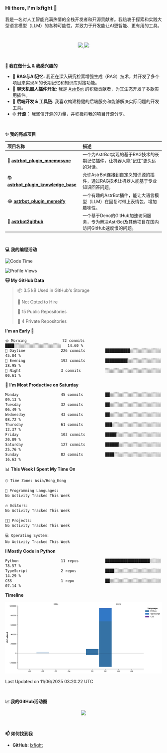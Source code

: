 ### Hi there, I'm lxfight 👋

我是一名对人工智能充满热情的全栈开发者和开源贡献者。我热衷于探索和实践大型语言模型（LLM）的各种可能性，并致力于开发能让AI更智能、更有用的工具。

<br>

<!-- GitHub Stats & Languages -->
<p align="center">
  <a href="https://github.com/lxfight">
    <img height="180em" src="https://github-readme-stats.vercel.app/api?username=lxfight&show_icons=true&theme=dracula&include_all_commits=true&count_private=true"/>
    <img height="180em" src="https://github-readme-stats.vercel.app/api/top-langs/?username=lxfight&layout=compact&langs_count=8&theme=dracula"/>
  </a>
</p>

<br>

**🚀 我在做什么 & 我感兴趣的**

*   🧠 **RAG与AI记忆:** 我正在深入研究检索增强生成（RAG）技术，并开发了多个项目来实现AI的长期记忆和知识库对接功能。
*   🤖 **聊天机器人插件开发:** 我是 [AstrBot](https://github.com/AstrBotDevs/AstrBot) 的积极贡献者，为其生态开发了多款实用插件。
*   🔧 **后端开发 & 工具链:** 我喜欢构建稳健的后端服务和能够解决实际问题的开发工具。
*   🌐 **开源：** 我坚信开源的力量，并积极将我的项目开源分享。

<br>

**✨ 我的亮点项目**

| 项目名称 | 描述 |
| :--- | :--- |
| 🧠 [**astrbot\_plugin\_mnemosyne**](https://github.com/lxfight/astrbot_plugin_mnemosyne) | 一个为AstrBot实现的基于RAG技术的长期记忆插件，让机器人能“记住”更久远的对话。 |
| 📚 [**astrbot\_plugin\_knowledge\_base**](https://github.com/lxfight/astrbot_plugin_knowledge_base) | 允许AstrBot连接到自定义知识源的插件，通过RAG技术让机器人能基于专业知识回答问题。 |
| 😂 [**astrbot\_plugin\_memeify**](https://github.com/lxfight/astrbot_plugin_memeify) | 一个有趣的AstrBot插件，能让大语言模型（LLM）在回复时带上表情包，增加趣味性。 |
| 🚀 [**astrbot2github**](https://github.com/lxfight/astrbot2github) | 一个基于Deno的GitHub加速访问服务，专为解决AstrBot及其他项目在国内访问GitHub速度慢的问题。 |

<br>

**💻 我的编程活动**

<!--START_SECTION:waka-->
![Code Time](http://img.shields.io/badge/Code%20Time-0%20secs-blue)

![Profile Views](http://img.shields.io/badge/Profile%20Views-2-blue)

**🐱 My GitHub Data** 

> 📦 3.5 kB Used in GitHub's Storage 
 > 
> 🚫 Not Opted to Hire
 > 
> 📜 15 Public Repositories 
 > 
> 🔑 4 Private Repositories 
 > 
**I'm an Early 🐤** 

```text
🌞 Morning                72 commits          ████░░░░░░░░░░░░░░░░░░░░░   14.60 % 
🌆 Daytime                226 commits         ███████████░░░░░░░░░░░░░░   45.84 % 
🌃 Evening                192 commits         ██████████░░░░░░░░░░░░░░░   38.95 % 
🌙 Night                  3 commits           ░░░░░░░░░░░░░░░░░░░░░░░░░   00.61 % 
```
📅 **I'm Most Productive on Saturday** 

```text
Monday                   45 commits          ██░░░░░░░░░░░░░░░░░░░░░░░   09.13 % 
Tuesday                  32 commits          ██░░░░░░░░░░░░░░░░░░░░░░░   06.49 % 
Wednesday                43 commits          ██░░░░░░░░░░░░░░░░░░░░░░░   08.72 % 
Thursday                 61 commits          ███░░░░░░░░░░░░░░░░░░░░░░   12.37 % 
Friday                   103 commits         █████░░░░░░░░░░░░░░░░░░░░   20.89 % 
Saturday                 127 commits         ██████░░░░░░░░░░░░░░░░░░░   25.76 % 
Sunday                   82 commits          ████░░░░░░░░░░░░░░░░░░░░░   16.63 % 
```


📊 **This Week I Spent My Time On** 

```text
🕑︎ Time Zone: Asia/Hong_Kong

💬 Programming Languages: 
No Activity Tracked This Week

🔥 Editors: 
No Activity Tracked This Week

🐱‍💻 Projects: 
No Activity Tracked This Week

💻 Operating System: 
No Activity Tracked This Week
```

**I Mostly Code in Python** 

```text
Python                   11 repos            ████████████████████░░░░░   78.57 % 
TypeScript               2 repos             ████░░░░░░░░░░░░░░░░░░░░░   14.29 % 
CSS                      1 repo              ██░░░░░░░░░░░░░░░░░░░░░░░   07.14 % 
```



**Timeline**

![Lines of Code chart](https://raw.githubusercontent.com/lxfight/lxfight/main/assets/bar_graph.png)


 Last Updated on 11/06/2025 03:20:22 UTC
<!--END_SECTION:waka-->

<br>

**📈 我的GitHub活动图**

<!-- GitHub Activity Graph -->
<p align="center">
  <a href="https://github.com/lxfight">
    <img src="https://github-readme-activity-graph.vercel.app/graph?username=lxfight&theme=dracula&hide_border=true&area=true" />
  </a>
</p>

<br>

**📫 如何找到我**

*   **GitHub:** [lxfight](https://github.com/lxfight)
